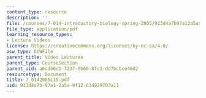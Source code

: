 ```yaml
---
content_type: resource
description: ''
file: /courses/7-014-introductory-biology-spring-2005/913d4a7b97a12a5a9f12634929703a11_7_0142005L15.pdf
file_type: application/pdf
learning_resource_types:
- Lecture Videos
license: https://creativecommons.org/licenses/by-nc-sa/4.0/
ocw_type: OCWFile
parent_title: Video Lectures
parent_type: CourseSection
parent_uid: a6cdb6c1-f237-9b60-8fc3-dd7bcbce46d2
resourcetype: Document
title: 7_0142005L15.pdf
uid: 913d4a7b-97a1-2a5a-9f12-634929703a11
---
```

